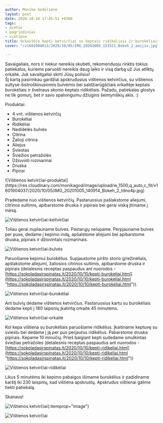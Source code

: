 ```yaml
---
author: Monika Godelienė
layout: post
date: 2020-10-10 17:45:51 +0300
tags:
- pietūs
- pagrindiniai
- vištiena
title: Orkaitėje kepti ketvirčiai su keptais ridikėliais ir burokėliais
cover: "/v1601904013/2020/10/05/IMG_20201005_153521_Bokeh_2_aozjiv.jpg"

---
```

Savaigaliais, nors ir niekur nereikia skubėti, rekomenduoju rinktis tokius patiekalus, kuriems paruošti nereikia daug laiko ir visą darbą už Jus atliktų orkaitė. Juk savaitgaliai skirti Jūsų poilsiui!  
Šį kartą pasirinkau gardžiai apskrudusius vištienos ketvirčius, su vištienos sultyse išsitroškinusiomis bulvėmis bei saldžiarūgščiais orkaitėje keptais burokėliais ir švelnaus skonio keptais ridikėliais. Pažadu, patiekalas glostys ne tik gomurį, bet ir savo spalvingumu džiugins šeimyniškių akis. :)

Produktai:

* <span itemprop="recipeIngredient">4 vnt. vištienos ketvirčių</span>
* <span itemprop="recipeIngredient">Burokėliai</span>
* <span itemprop="recipeIngredient">Ridikėliai</span>
* <span itemprop="recipeIngredient">Nedidelės bulvės</span>
* <span itemprop="recipeIngredient">Citrina</span>
* <span itemprop="recipeIngredient">Žalioji citrina</span>
* <span itemprop="recipeIngredient">Aliejus</span>
* <span itemprop="recipeIngredient">Sviestas</span>
* <span itemprop="recipeIngredient">Šviežios petražolės</span>
* <span itemprop="recipeIngredient">Džiovinti rozmarinai</span>
* <span itemprop="recipeIngredient">Druska</span>
* <span itemprop="recipeIngredient">Pipirai</span>

<div itemprop="recipeInstructions" markdown="1">  
![Vištienos ketvirčiai-produktai](https://res.cloudinary.com/monikagod/image/upload/w_1500,q_auto,c_fit/v1601904037/2020/10/05/IMG_20201005_140914_Bokeh_2_tdno4p.jpg)

Pradedame nuo vištienos ketvirčių. Pastaruosius pašlakstome aliejumi, citrinos sultimis, apibarstome druska ir pipirais bei gerai viską įtriname į mėsą.

![Vištienos ketvirčiai-keitvirčiai](https://res.cloudinary.com/monikagod/image/upload/w_1500,q_auto,c_fit/v1601904011/2020/10/05/IMG_20201005_141805_Bokeh_2_x5vwas.jpg)

Toliau gerai nuplauname bulves. Pastarųjų nelupame. Perpjauname bulves per puse, dedame į kepimo indą, apšalstome aliejumi bei apibarstome druska, pipirais ir džiovintais rozmarinais.

![Vištienos ketvirčiai-bulvės](https://res.cloudinary.com/monikagod/image/upload/w_1500,q_auto,c_fit/v1601904011/2020/10/05/IMG_20201005_143741_Bokeh_2_obm0w4.jpg)

Paruošiame kepimui burokėlius. Supjaustome piršto storio griežinėliais, apšlakstome aliejumi, žaliosios citrinos sultimis, apibarstome druska ir pipirais (detalesnis receptas paspaudus ant nuorodos - [https://sokoladasirspinatas.lt/2020/10/10/kepti-burokeliai.html](https://sokoladasirspinatas.lt/2020/10/10/kepti-burokeliai.html "https://sokoladasirspinatas.lt/2020/10/10/kepti-burokeliai.html")).

![Vištienos ketvirčiai-burokėliai](https://res.cloudinary.com/monikagod/image/upload/w_1500,q_auto,c_fit/v1601904011/2020/10/05/IMG_20201005_144414_Bokeh_2_pujb1y.jpg)

Ant bulvių dedame vištienos ketvirčius. Pastaruosius kartu su burokėliais dedame kepti į 180 laipsnių įkatintą orkaite 45 minutėms.

![Vištienos ketvirčiai-orkaitė](https://res.cloudinary.com/monikagod/image/upload/w_1500,q_auto,c_fit/v1601904011/2020/10/05/IMG_20201005_143816_Bokeh_2_w9b0b3.jpg)

Kol kepa vištiena su burokėliais paruošiame ridikėlius. Įkaitiname keptuvę su sviestu bei dedame į ją per pus perjautus ridikėlius. Pabarstome druska pipirais. Kepame 10 minučių. Prieš baigiant kepti sudedame smulkintas šviežias petražoles (detalesnis receptas paspaudus ant nuorodos - [https://sokoladasirspinatas.lt/2020/10/10/kepti-ridikeliai.html](https://sokoladasirspinatas.lt/2020/10/10/kepti-ridikeliai.html "https://sokoladasirspinatas.lt/2020/10/10/kepti-ridikeliai.html"))

![Vištienos ketvirčiai-ridikėliai](https://res.cloudinary.com/monikagod/image/upload/w_1500,q_auto,c_fit/v1601904013/2020/10/05/IMG_20201005_152414_pgaswx.jpg)

Likus 5 minutėms iki kepimo pabaigos išimame burokėlius ir padidiname karštį iki 230 laispnių, kad vištiena apskrustų. Apskrudus vištienai galime tiekti patiekalą.  
</div>

Skanaus!

![Vištienos ketvirčiai](https://res.cloudinary.com/monikagod/image/upload/w_1500,q_auto,c_fit/v1601904013/2020/10/05/IMG_20201005_153521_Bokeh_2_aozjiv.jpg){:itemprop="image"}

![Vištienos ketvirčiai](https://res.cloudinary.com/monikagod/image/upload/w_1500,q_auto,c_fit/v1601904014/2020/10/05/IMG_20201005_153926_Bokeh_2_kqok6n.jpg)